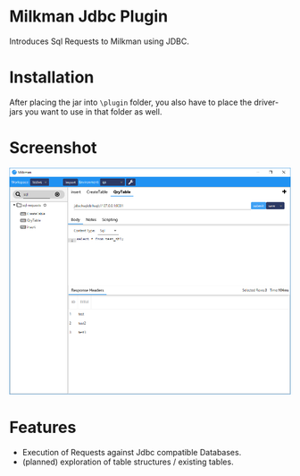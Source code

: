 # Milkman Jdbc Plugin

Introduces Sql Requests to Milkman using JDBC.

# Installation
After placing the jar into `\plugin` folder, you also have to place the driver-jars you want to use in that folder as well.

# Screenshot

![img](/img/sql-plugin.png)

# Features

 * Execution of Requests against Jdbc compatible Databases.
 * (planned) exploration of table structures / existing tables.
